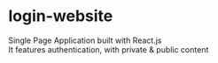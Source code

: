 # login-website  
Single Page Application built with React.js  
It features authentication, with private & public content
